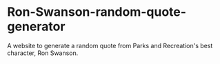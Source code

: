 # Ron-Swanson-random-quote-generator
A website to generate a random quote from Parks and Recreation's best character, Ron Swanson. 
